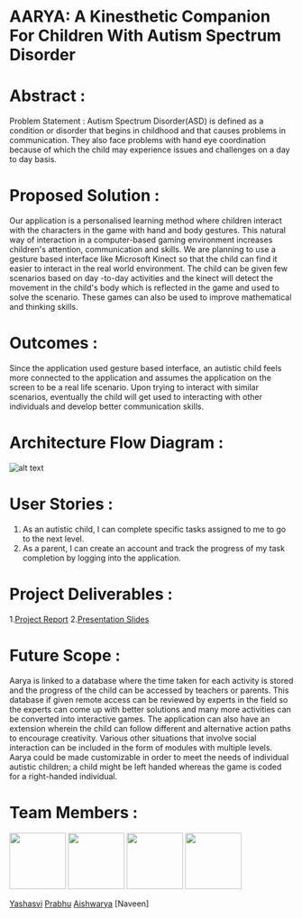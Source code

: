 # AARYA: A Kinesthetic Companion For Children With Autism Spectrum Disorder


# Abstract  :
Problem Statement :
Autism Spectrum Disorder(ASD) is defined as a condition or disorder that begins in childhood and that causes problems in communication. They also face problems with hand eye coordination because of which the child may experience issues and challenges on a day to day basis. 

# Proposed Solution :
Our application is a personalised learning method where children interact with the characters in the game with hand and body gestures. This natural way of interaction in a computer-based gaming environment increases children's attention, communication and skills. We are planning to use a gesture based interface like Microsoft Kinect so that the child can find it easier to interact in the real world environment. The child can be given few scenarios based on day -to-day activities and the kinect will detect the movement in the child's body which is reflected in the game and used to solve the scenario. These games can also be used to improve mathematical and thinking skills.

# Outcomes : 
Since the application used gesture based interface, an autistic child feels more connected to the application and assumes the application on the screen to be a real life scenario. Upon trying to interact with similar scenarios, eventually the child will get used to interacting with other individuals and develop better communication skills.

# Architecture Flow Diagram  :

![alt text](https://github.com/SJSU272Lab/Fall16-Team29/blob/master/FInal%20Project/Picture1.png "Architecture Flow Diagram")
 
# User Stories :
 1. As an autistic child, I can complete specific tasks assigned to me to go to the next level.
 2. As a parent, I can create an account and track the progress of my task completion by logging into the application.

# Project Deliverables :
1.[Project Report](https://github.com/SJSU272Lab/ASDapp/blob/master/FInal%20Project/Team_29.pdf)
2.[Presentation Slides](https://github.com/SJSU272Lab/ASDapp/blob/master/FInal%20Project/autism.pptx)

# Future Scope :
Aarya is linked to a database where the time taken for each activity is stored and the progress of the child can be accessed by teachers or parents. This database if given remote access can be reviewed by experts in the field so the experts can come up with better solutions and many more activities can be converted into interactive games. The application can also have an extension wherein the child can follow different and alternative action paths to encourage creativity.
Various other situations that involve social interaction can be included in the form of modules with multiple levels. Aarya could be made customizable in order to meet the needs of individual autistic children; a child might be left handed whereas the game is coded for a right-handed individual. 
 
# Team Members :
<img src="https://cloud.githubusercontent.com/assets/22266770/21307985/cda46188-c58c-11e6-875d-f7437b4e6764.jpg" width="100" height="100" />
<img src="https://cloud.githubusercontent.com/assets/22266770/21308324/52039a38-c58e-11e6-84cd-b4d54680cfba.jpg" width="100" height="100" />
<img src="https://cloud.githubusercontent.com/assets/22266770/21308368/8f275fb2-c58e-11e6-8fe0-1cfd57a622b6.jpg" width="100" height="100" />
<img src="https://cloud.githubusercontent.com/assets/22266770/21308388/a5812676-c58e-11e6-8011-fc3b42552650.jpg" width="100" height="100" />

[Yashasvi](https://github.com/YashasviKomma)  [Prabhu](https://github.com/prabhutejpulagam)  [Aishwarya](https://github.com/aishwaryarao7)  [Naveen]


